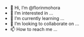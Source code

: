 - 👋 Hi, I’m @florinmohora
- 👀 I’m interested in ...
- 🌱 I’m currently learning ...
- 💞️ I’m looking to collaborate on ...
- 📫 How to reach me ...

<!---
florinmohora/florinmohora is a ✨ special ✨ repository because its `README.md` (this file) appears on your GitHub profile.
You can click the Preview link to take a look at your changes.
--->
